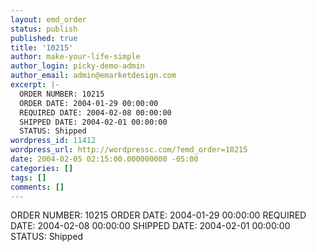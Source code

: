 ```yaml
---
layout: emd_order
status: publish
published: true
title: '10215'
author: make-your-life-simple
author_login: picky-demo-admin
author_email: admin@emarketdesign.com
excerpt: |-
  ORDER NUMBER: 10215
  ORDER DATE: 2004-01-29 00:00:00
  REQUIRED DATE: 2004-02-08 00:00:00
  SHIPPED DATE: 2004-02-01 00:00:00
  STATUS: Shipped
wordpress_id: 11412
wordpress_url: http://wordpressc.com/?emd_order=10215
date: 2004-02-05 02:15:00.000000000 -05:00
categories: []
tags: []
comments: []
---
```

ORDER NUMBER: 10215
ORDER DATE: 2004-01-29 00:00:00
REQUIRED DATE: 2004-02-08 00:00:00
SHIPPED DATE: 2004-02-01 00:00:00
STATUS: Shipped
